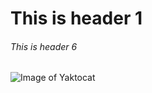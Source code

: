 # This is header 1
###### This is header 6

![Image of Yaktocat](https://octodex.github.com/images/yaktocat.png)

